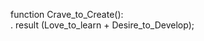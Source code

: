 function Crave_to_Create():<br>
.   result (Love_to_learn + Desire_to_Develop);
<!---
👋 Hi, I’m @iamRithick
- 👀 I’m interested in ...
- 🌱 I’m currently learning ...
- 💞️ I’m looking to collaborate on ...
- 📫 How to reach me ...
--->


<!---
iamRithick/iamRithick is a ✨ special ✨ repository because its `README.md` (this file) appears on your GitHub profile.
You can click the Preview link to take a look at your changes.
--->
